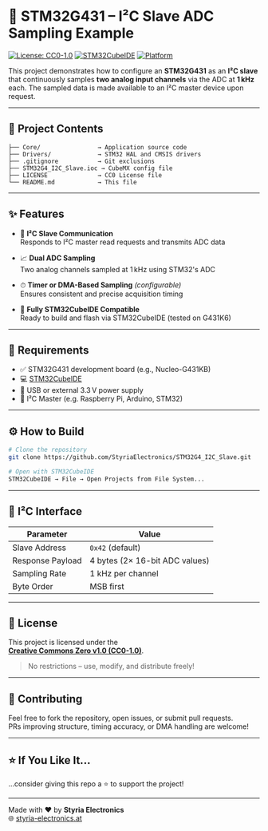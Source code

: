 # 🧪 STM32G431 – I²C Slave ADC Sampling Example

[![License: CC0-1.0](https://img.shields.io/badge/license-CC0--1.0-lightgrey.svg)](https://creativecommons.org/publicdomain/zero/1.0/)
[![STM32CubeIDE](https://img.shields.io/badge/STM32CubeIDE-✅-blue)](https://www.st.com/en/development-tools/stm32cubeide.html)
[![Platform](https://img.shields.io/badge/Platform-STM32G431-informational)](https://www.st.com/en/microcontrollers-microprocessors/stm32g4-series.html)

This project demonstrates how to configure an **STM32G431** as an **I²C slave** that continuously samples **two analog input channels** via the ADC at **1 kHz** each. The sampled data is made available to an I²C master device upon request.

---

## 📂 Project Contents

```
├── Core/                → Application source code
├── Drivers/             → STM32 HAL and CMSIS drivers
├── .gitignore           → Git exclusions
├── STM32G4_I2C_Slave.ioc → CubeMX config file
├── LICENSE              → CC0 License file
└── README.md            → This file
```

---

## ✨ Features

- 🔌 **I²C Slave Communication**  
  Responds to I²C master read requests and transmits ADC data

- 📈 **Dual ADC Sampling**  
  Two analog channels sampled at 1 kHz using STM32's ADC

- ⏱ **Timer or DMA-Based Sampling** *(configurable)*  
  Ensures consistent and precise acquisition timing

- 🧰 **Fully STM32CubeIDE Compatible**  
  Ready to build and flash via STM32CubeIDE (tested on G431K6)

---

## 🧱 Requirements

- ✅ STM32G431 development board (e.g., Nucleo-G431KB)
- 💻 [STM32CubeIDE](https://www.st.com/en/development-tools/stm32cubeide.html)  
- 🔌 USB or external 3.3 V power supply
- 🔗 I²C Master (e.g. Raspberry Pi, Arduino, STM32)

---

## ⚙️ How to Build

```bash
# Clone the repository
git clone https://github.com/StyriaElectronics/STM32G4_I2C_Slave.git

# Open with STM32CubeIDE
STM32CubeIDE → File → Open Projects from File System...
```

---

## 🔄 I²C Interface

| Parameter         | Value            |
|------------------|------------------|
| Slave Address     | `0x42` (default) |
| Response Payload  | 4 bytes (2× 16-bit ADC values) |
| Sampling Rate     | 1 kHz per channel |
| Byte Order        | MSB first        |

---

## 📜 License

This project is licensed under the  
[**Creative Commons Zero v1.0 (CC0-1.0)**](https://creativecommons.org/publicdomain/zero/1.0/).  
> No restrictions – use, modify, and distribute freely!

---

## 🙌 Contributing

Feel free to fork the repository, open issues, or submit pull requests.  
PRs improving structure, timing accuracy, or DMA handling are welcome!

---

## ⭐️ If You Like It...

...consider giving this repo a ⭐️ to support the project!

---

Made with ❤️ by **Styria Electronics**  
🌐 [styria-electronics.at](https://styria-electronics.at)
